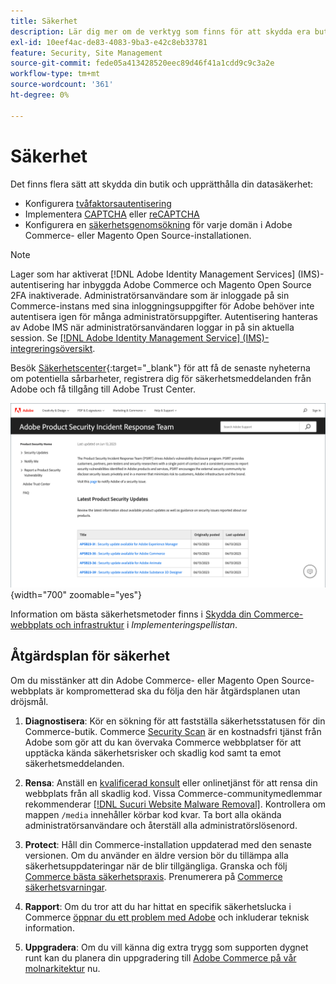 ```yaml
---
title: Säkerhet
description: Lär dig mer om de verktyg som finns för att skydda era butiker och data, och riktlinjer för en säkerhetsåtgärdsplan om du upptäcker en kompromiss.
exl-id: 10eef4ac-de83-4083-9ba3-e42c8eb33781
feature: Security, Site Management
source-git-commit: fede05a413428520eec89d46f41a1cdd9c9c3a2e
workflow-type: tm+mt
source-wordcount: '361'
ht-degree: 0%

---
```


# Säkerhet

Det finns flera sätt att skydda din butik och upprätthålla din datasäkerhet:

- Konfigurera [tvåfaktorsautentisering](security-two-factor-authentication.md)
- Implementera [CAPTCHA](security-captcha.md) eller [reCAPTCHA](security-google-recaptcha.md)
- Konfigurera en [säkerhetsgenomsökning](security-scan.md) för varje domän i Adobe Commerce- eller Magento Open Source-installationen.

>[!NOTE]
>
>Lager som har aktiverat [!DNL Adobe Identity Management Services] (IMS)-autentisering har inbyggda Adobe Commerce och Magento Open Source 2FA inaktiverade. Administratörsanvändare som är inloggade på sin Commerce-instans med sina inloggningsuppgifter för Adobe behöver inte autentisera igen för många administratörsuppgifter. Autentisering hanteras av Adobe IMS när administratörsanvändaren loggar in på sin aktuella session. Se [[!DNL Adobe Identity Management Service] (IMS)-integreringsöversikt](../getting-started/adobe-ims-integration-overview.md).

Besök [Säkerhetscenter](https://helpx.adobe.com/se/security.html){:target=&quot;_blank&quot;} för att få de senaste nyheterna om potentiella sårbarheter, registrera dig för säkerhetsmeddelanden från Adobe och få tillgång till Adobe Trust Center.

![Säkerhetscenter](./assets/product-security-home.png){width="700" zoomable="yes"}

Information om bästa säkerhetsmetoder finns i [Skydda din Commerce-webbplats och infrastruktur](https://experienceleague.adobe.com/docs/commerce-operations/implementation-playbook/best-practices/launch/security-best-practices.html?lang=sv-SE) i _Implementeringspellistan_.

## Åtgärdsplan för säkerhet

Om du misstänker att din Adobe Commerce- eller Magento Open Source-webbplats är komprometterad ska du följa den här åtgärdsplanen utan dröjsmål.

1. **Diagnostisera**: Kör en sökning för att fastställa säkerhetsstatusen för din Commerce-butik. Commerce [Security Scan](security-scan.md) är en kostnadsfri tjänst från Adobe som gör att du kan övervaka Commerce webbplatser för att upptäcka kända säkerhetsrisker och skadlig kod samt ta emot säkerhetsmeddelanden.

1. **Rensa**: Anställ en [kvalificerad konsult](https://solutionpartners.adobe.com/s/directory/?partner_type=1) eller onlinetjänst för att rensa din webbplats från all skadlig kod. Vissa Commerce-communitymedlemmar rekommenderar [[!DNL Sucuri Website Malware Removal]](https://sucuri.net/website-antivirus/malware-removal). Kontrollera om mappen `/media` innehåller körbar kod kvar. Ta bort alla okända administratörsanvändare och återställ alla administratörslösenord.

1. **Protect**: Håll din Commerce-installation uppdaterad med den senaste versionen. Om du använder en äldre version bör du tillämpa alla säkerhetsuppdateringar när de blir tillgängliga. Granska och följ [Commerce bästa säkerhetspraxis](https://www.adobe.com/content/dam/cc/en/trust-center/ungated/whitepapers/experience-cloud/adobe-commerce-best-practices-guide.pdf). Prenumerera på [Commerce säkerhetsvarningar](https://www.adobe.com/subscription/adbeSecurityNotifications.html).

1. **Rapport**: Om du tror att du har hittat en specifik säkerhetslucka i Commerce [öppnar du ett problem med Adobe](https://hackerone.com/adobe?type=team) och inkluderar teknisk information.

1. **Uppgradera**: Om du vill känna dig extra trygg som supporten dygnet runt kan du planera din uppgradering till [Adobe Commerce på vår molnarkitektur](https://business.adobe.com/products/magento/cloud-delivery.html) nu.
